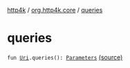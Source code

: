 [http4k](../index.md) / [org.http4k.core](index.md) / [queries](./queries.md)

# queries

`fun `[`Uri`](-uri/index.md)`.queries(): `[`Parameters`](-parameters.md) [(source)](https://github.com/http4k/http4k/blob/master/http4k-core/src/main/kotlin/org/http4k/core/Parameters.kt#L8)